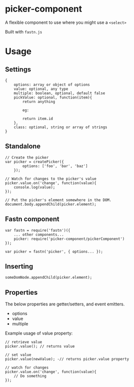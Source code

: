 # picker-component

A flexible component to use where you might use a `<select>`

Built with `fastn.js`

# Usage

## Settings

```
{
    options: array or object of options
    value: optional, any type
    multiple: boolean, optional, default false
    pickValue: optional, function(item){
        return anything

        eg:

        return item.id
    },
    class: optional, string or array of strings
}
```

## Standalone

```
// Create the picker
var picker = createPicker({
        options: ['foo', 'bar', 'baz']
    });

// Watch for changes to the picker's value
picker.value.on('change', function(value){
    console.log(value);
});

// Put the picker's element somewhere in the DOM.
document.body.appendChild(picker.element);
```

## Fastn component

```
var fastn = require('fastn')({
    ... other components...
    picker: require('picker-component/pickerComponent')
});

var picker = fastn('picker', { options... });
```

## Inserting

```
someDomNode.appendChild(picker.element);
```

## Properties

The below properties are getter/setters, and event emitters.

 - options
 - value
 - multiple

Example usage of value property:

```
// retrieve value
picker.value(); // returns value

// set value
picker.value(newValue); -// returns picker.value property

// watch for changes
picker.value.on('change', function(value){
    // Do something
});
```